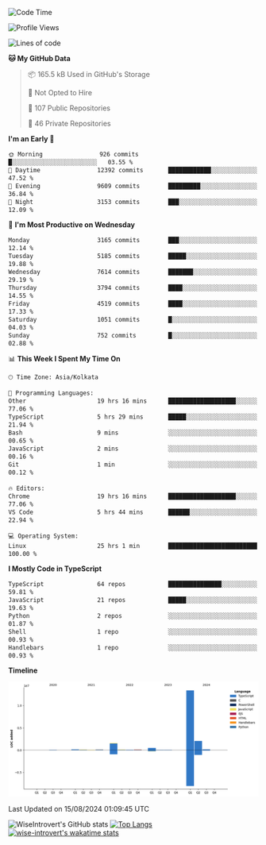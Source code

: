 <!--START_SECTION:waka-->
![Code Time](http://img.shields.io/badge/Code%20Time-1%2C527%20hrs%2033%20mins-blue)

![Profile Views](http://img.shields.io/badge/Profile%20Views-0-blue)

![Lines of code](https://img.shields.io/badge/From%20Hello%20World%20I%27ve%20Written-18.3%20million%20lines%20of%20code-blue)

**🐱 My GitHub Data** 

> 📦 165.5 kB Used in GitHub's Storage 
 > 
> 🚫 Not Opted to Hire
 > 
> 📜 107 Public Repositories 
 > 
> 🔑 46 Private Repositories 
 > 
**I'm an Early 🐤** 

```text
🌞 Morning                926 commits         █░░░░░░░░░░░░░░░░░░░░░░░░   03.55 % 
🌆 Daytime                12392 commits       ████████████░░░░░░░░░░░░░   47.52 % 
🌃 Evening                9609 commits        █████████░░░░░░░░░░░░░░░░   36.84 % 
🌙 Night                  3153 commits        ███░░░░░░░░░░░░░░░░░░░░░░   12.09 % 
```
📅 **I'm Most Productive on Wednesday** 

```text
Monday                   3165 commits        ███░░░░░░░░░░░░░░░░░░░░░░   12.14 % 
Tuesday                  5185 commits        █████░░░░░░░░░░░░░░░░░░░░   19.88 % 
Wednesday                7614 commits        ███████░░░░░░░░░░░░░░░░░░   29.19 % 
Thursday                 3794 commits        ████░░░░░░░░░░░░░░░░░░░░░   14.55 % 
Friday                   4519 commits        ████░░░░░░░░░░░░░░░░░░░░░   17.33 % 
Saturday                 1051 commits        █░░░░░░░░░░░░░░░░░░░░░░░░   04.03 % 
Sunday                   752 commits         █░░░░░░░░░░░░░░░░░░░░░░░░   02.88 % 
```


📊 **This Week I Spent My Time On** 

```text
🕑︎ Time Zone: Asia/Kolkata

💬 Programming Languages: 
Other                    19 hrs 16 mins      ███████████████████░░░░░░   77.06 % 
TypeScript               5 hrs 29 mins       █████░░░░░░░░░░░░░░░░░░░░   21.94 % 
Bash                     9 mins              ░░░░░░░░░░░░░░░░░░░░░░░░░   00.65 % 
JavaScript               2 mins              ░░░░░░░░░░░░░░░░░░░░░░░░░   00.16 % 
Git                      1 min               ░░░░░░░░░░░░░░░░░░░░░░░░░   00.12 % 

🔥 Editors: 
Chrome                   19 hrs 16 mins      ███████████████████░░░░░░   77.06 % 
VS Code                  5 hrs 44 mins       ██████░░░░░░░░░░░░░░░░░░░   22.94 % 

💻 Operating System: 
Linux                    25 hrs 1 min        █████████████████████████   100.00 % 
```

**I Mostly Code in TypeScript** 

```text
TypeScript               64 repos            ███████████████░░░░░░░░░░   59.81 % 
JavaScript               21 repos            █████░░░░░░░░░░░░░░░░░░░░   19.63 % 
Python                   2 repos             ░░░░░░░░░░░░░░░░░░░░░░░░░   01.87 % 
Shell                    1 repo              ░░░░░░░░░░░░░░░░░░░░░░░░░   00.93 % 
Handlebars               1 repo              ░░░░░░░░░░░░░░░░░░░░░░░░░   00.93 % 
```



**Timeline**

![Lines of Code chart](https://raw.githubusercontent.com/wise-introvert/wise-introvert/master/assets/bar_graph.png)


 Last Updated on 15/08/2024 01:09:45 UTC
<!--END_SECTION:waka-->

![WiseIntrovert's GitHub stats](https://github-readme-stats.vercel.app/api?username=wise-introvert&count_private=true&show_icons=true)
[![Top Langs](https://github-readme-stats.vercel.app/api/top-langs/?username=wise-introvert&langs_count=10)](https://github.com/anuraghazra/github-readme-stats)
[![wise-introvert's wakatime stats](https://github-readme-stats.vercel.app/api/wakatime?username=wiseintrovert)](https://github.com/anuraghazra/github-readme-stats)
